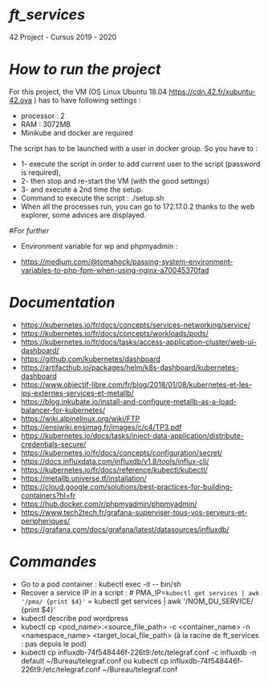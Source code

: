 # *ft_services*
42 Project - Cursus 2019 - 2020

# *How to run the project*
For this project, the VM (OS Linux Ubuntu 18.04 https://cdn.42.fr/xubuntu-42.ova ) has to have following settings : 
- processor : 2 
- RAM : 3072MB
- Minikube and docker are required

The script has to be launched with a user in docker group.
So you have to :
- 1- execute the script in order to add current user to the script (password is required), 
- 2- then stop and re-start the VM (with the good settings)
- 3- and execute a 2nd time the setup.
- Command to execute the script :
./setup.sh
- When all the processes run, you can go to 172.17.0.2 thanks to the web explorer, some advices are displayed.

#*For further*
* Environment variable for wp and phpmyadmin : 
- https://medium.com/@tomahock/passing-system-environment-variables-to-php-fpm-when-using-nginx-a70045370fad

# *Documentation*
* https://kubernetes.io/fr/docs/concepts/services-networking/service/
* https://kubernetes.io/fr/docs/concepts/workloads/pods/
* https://kubernetes.io/fr/docs/tasks/access-application-cluster/web-ui-dashboard/
* https://github.com/kubernetes/dashboard
* https://artifacthub.io/packages/helm/k8s-dashboard/kubernetes-dashboard
* https://www.objectif-libre.com/fr/blog/2018/01/08/kubernetes-et-les-ips-externes-services-et-metallb/
* https://blog.inkubate.io/install-and-configure-metallb-as-a-load-balancer-for-kubernetes/
* https://wiki.alpinelinux.org/wiki/FTP
* https://ensiwiki.ensimag.fr/images/c/c4/TP3.pdf
* https://kubernetes.io/docs/tasks/inject-data-application/distribute-credentials-secure/
* https://kubernetes.io/fr/docs/concepts/configuration/secret/
* https://docs.influxdata.com/influxdb/v1.8/tools/influx-cli/
* https://kubernetes.io/fr/docs/reference/kubectl/kubectl/
* https://metallb.universe.tf/installation/
* https://cloud.google.com/solutions/best-practices-for-building-containers?hl=fr
* https://hub.docker.com/r/phpmyadmin/phpmyadmin/
* https://www.tech2tech.fr/grafana-superviser-tous-vos-serveurs-et-peripheriques/
* https://grafana.com/docs/grafana/latest/datasources/influxdb/

# *Commandes*
* Go to a pod container : kubectl exec -it <nom du pod ex : phpmyadmin-deployment-6d6f76c9f-ljnfr> -- bin/sh
* Recover a service IP in a script : # PMA_IP=`kubectl get services | awk '/pma/ {print $4}'`
= kubectl get services | awk '/NOM_DU_SERVICE/ {print $4}'
* kubectl describe pod wordpress
* kubectl cp <pod_name>:<source_file_path> -c <container_name> -n <namespace_name> <target_local_file_path> (à la racine de ft_services : pas depuis le pod)
* kubectl cp influxdb-74f548446f-226t9:/etc/telegraf.conf -c influxdb -n default ~/Bureau/telegraf.conf
ou kubectl cp influxdb-74f548446f-226t9:/etc/telegraf.conf ~/Bureau/telegraf.conf

